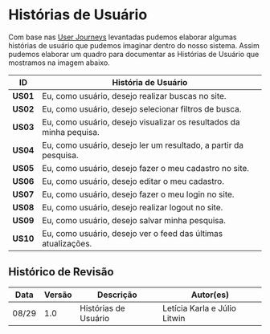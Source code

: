 # Histórias de Usuário

Com base nas [User Journeys](docs/lean_inception/user_journeys.md) levantadas pudemos elaborar algumas histórias de usuário que pudemos imaginar dentro do nosso sistema. Assim pudemos elaborar um quadro para documentar as Histórias de Usuário que mostramos na imagem abaixo.


| ID      | História de Usuário |
|---------|--------------------|
|**US01** | Eu, como usuário, desejo realizar buscas no site.|
|**US02** | Eu, como usuário, desejo selecionar filtros de busca.|
|**US03** | Eu, como usuário, desejo visualizar os resultados da minha pequisa.|
|**US04** | Eu, como usuário, desejo ler um resultado, a partir da pesquisa.|
|**US05** | Eu, como usuário, desejo fazer o meu cadastro no site.|
|**US06** | Eu, como usuário, desejo editar o meu cadastro.|
|**US07** | Eu, como usuário, desejo fazer o meu login no site.|
|**US08** | Eu, como usuário, desejo realizar logout no site.|
|**US09** | Eu, como usuário, desejo salvar minha pesquisa.|
|**US10** | Eu, como usuário, desejo ver o feed das últimas atualizações.|

## Histórico de Revisão

| Data  | Versão | Descrição | Autor(es) |
|-------|--------|-----------|-----------|
|08/29|1.0|Histórias de Usuário|Letícia Karla e Júlio Litwin|
